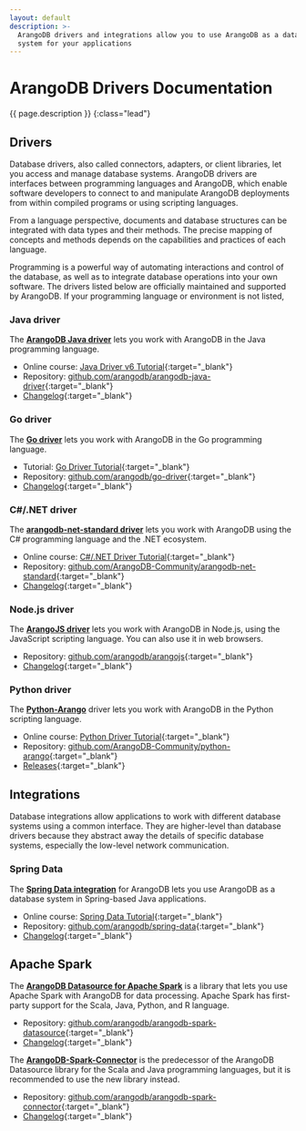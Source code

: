 ```yaml
---
layout: default
description: >-
  ArangoDB drivers and integrations allow you to use ArangoDB as a database
  system for your applications
---
```

# ArangoDB Drivers Documentation

{{ page.description }}
{:class="lead"}

## Drivers

Database drivers, also called connectors, adapters, or client libraries, let you
access and manage database systems. ArangoDB drivers are interfaces between
programming languages and ArangoDB, which enable software developers to connect
to and manipulate ArangoDB deployments from within compiled programs or using
scripting languages.

From a language perspective, documents and database structures can be integrated
with data types and their methods. The precise mapping of concepts and methods
depends on the capabilities and practices of each language.

Programming is a powerful way of automating interactions and control of the
database, as well as to integrate database operations into your own software.
The drivers listed below are officially maintained and supported by ArangoDB.
If your programming language or environment is not listed, 

### Java driver

The [**ArangoDB Java driver**](java.html) lets you work with ArangoDB in the
Java programming language.

- Online course: [Java Driver v6 Tutorial](https://university.arangodb.com/courses/java-driver-tutorial-v6/){:target="_blank"}
- Repository: [github.com/arangodb/arangodb-java-driver](https://github.com/arangodb/arangodb-java-driver){:target="_blank"}
- [Changelog](https://github.com/arangodb/arangodb-java-driver/blob/master/ChangeLog.md#readme){:target="_blank"}

### Go driver

The [**Go driver**](go.html) lets you work with ArangoDB in the Go programming
language.

- Tutorial: [Go Driver Tutorial](https://university.arangodb.com/courses/go-driver-tutorial/){:target="_blank"}
- Repository: [github.com/arangodb/go-driver](https://github.com/arangodb/go-driver){:target="_blank"}
- [Changelog](https://github.com/arangodb/go-driver/blob/master/CHANGELOG.md#readme){:target="_blank"}

### C#/.NET driver

The [**arangodb-net-standard driver**](dotnet.html) lets you work with ArangoDB
using the C# programming language and the .NET ecosystem.

- Online course: [C#/.NET Driver Tutorial](https://university.arangodb.com/courses/csharp-dotnet-driver-tutorial/){:target="_blank"}
- Repository: [github.com/ArangoDB-Community/arangodb-net-standard](https://github.com/ArangoDB-Community/arangodb-net-standard){:target="_blank"}
- [Changelog](https://github.com/ArangoDB-Community/arangodb-net-standard/blob/master/ChangeLog.md){:target="_blank"}

### Node.js driver

The [**ArangoJS driver**](js.html) lets you work with ArangoDB in Node.js, using
the JavaScript scripting language. You can also use it in web browsers.

- Repository: [github.com/arangodb/arangojs](https://github.com/arangodb/arangojs){:target="_blank"}
- [Changelog](https://github.com/arangodb/arangojs/blob/main/CHANGELOG.md#readme){:target="_blank"}

### Python driver

The [**Python-Arango**](python.html) driver lets you work with ArangoDB in the
Python scripting language.

- Online course: [Python Driver Tutorial](https://www.arangodb.com/tutorials/tutorial-python/){:target="_blank"}
- Repository: [github.com/ArangoDB-Community/python-arango](https://github.com/ArangoDB-Community/python-arango){:target="_blank"}
- [Releases](https://github.com/ArangoDB-Community/python-arango/releases){:target="_blank"}

## Integrations

Database integrations allow applications to work with different database systems
using a common interface. They are higher-level than database drivers because
they abstract away the details of specific database systems, especially the
low-level network communication.

### Spring Data

The [**Spring Data integration**](spring-data.html) for ArangoDB lets you use
ArangoDB as a database system in Spring-based Java applications.

- Online course: [Spring Data Tutorial](https://university.arangodb.com/courses/spring-data-tutorial){:target="_blank"}
- Repository: [github.com/arangodb/spring-data](https://github.com/arangodb/spring-data){:target="_blank"}
- [Changelog](https://github.com/arangodb/spring-data/blob/master/ChangeLog.md#readme){:target="_blank"}

## Apache Spark

The [**ArangoDB Datasource for Apache Spark**](spark-connector-new.html) is a
library that lets you use Apache Spark with ArangoDB for data processing.
Apache Spark has first-party support for the Scala, Java, Python, and R language.

- Repository: [github.com/arangodb/arangodb-spark-datasource](https://github.com/arangodb/arangodb-spark-datasource){:target="_blank"}
- [Changelog](https://github.com/arangodb/arangodb-spark-datasource/blob/main/ChangeLog.md){:target="_blank"}

The [**ArangoDB-Spark-Connector**](spark-connector.html) is the predecessor of
the ArangoDB Datasource library for the Scala and Java programming languages,
but it is recommended to use the new library instead.

 - Repository: [github.com/arangodb/arangodb-spark-connector](https://github.com/arangodb/arangodb-spark-connector){:target="_blank"}
 - [Changelog](https://github.com/arangodb/arangodb-spark-connector/blob/master/ChangeLog.md#readme){:target="_blank"}
